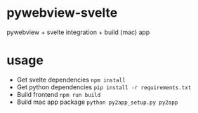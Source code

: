 # pywebview-svelte
pywebview + svelte integration + build (mac) app


# usage

- Get svelte dependencies `npm install`
- Get python dependencies `pip install -r requirements.txt`
- Build frontend `npm run build`
- Build mac app package `python py2app_setup.py py2app`
